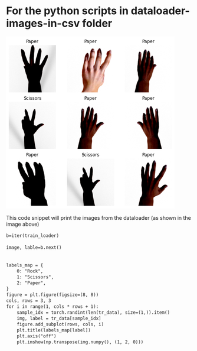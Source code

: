 # For the python scripts in dataloader-images-in-csv folder 

![This is an image showing images printed from the dataloader](dataloader-images-in-csv/testing_dataloader.png)


This code snippet will print the images from the dataloader (as shown in the image above)
```
b=iter(train_loader)

image, lable=b.next()


labels_map = {
    0: "Rock",
    1: "Scissors",
    2: "Paper",
}
figure = plt.figure(figsize=(8, 8))
cols, rows = 3, 3
for i in range(1, cols * rows + 1):
    sample_idx = torch.randint(len(tr_data), size=(1,)).item()
    img, label = tr_data[sample_idx]
    figure.add_subplot(rows, cols, i)
    plt.title(labels_map[label])
    plt.axis("off")
    plt.imshow(np.transpose(img.numpy(), (1, 2, 0)))
```
